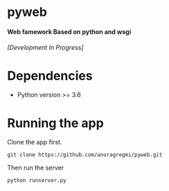 # pyweb
#### Web famework Based on python and wsgi
###### [Development In Progress]

# Dependencies
- Python version >= 3.6

# Running the app

Clone the app first.
```
git clone https://github.com/anuragregmi/pyweb.git
```

Then run the server
```
python runserver.py
```
